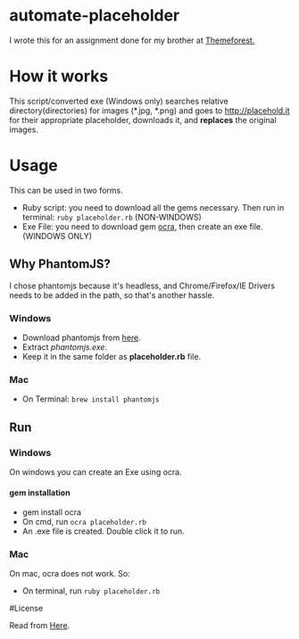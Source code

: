 # automate-placeholder
I wrote this for an assignment done for my brother at [Themeforest.](https://themeforest.net/user/thecreo)

# How it works
This script/converted exe (Windows only) searches relative directory(directories) for images (\*.jpg, \*.png) and goes to http://placehold.it for their appropriate placeholder, downloads it, and **replaces** the original images.

# Usage
This can be used in two forms.
- Ruby script: you need to download all the gems necessary. Then run in terminal: `ruby placeholder.rb` (NON-WINDOWS)
- Exe File: you need to download gem [ocra](https://github.com/larsch/ocra), then create an exe file. (WINDOWS ONLY)

## Why PhantomJS?
I chose phantomjs because it's headless, and Chrome/Firefox/IE Drivers needs to be added in the path, so that's another hassle.

### Windows
- Download phantomjs from [here](http://phantomjs.org/).
- Extract *phantomjs.exe*.  
- Keep it in the same folder as **placeholder.rb** file.   

### Mac
- On Terminal: `brew install phantomjs`  

## Run

### Windows
On windows you can create an Exe using ocra.

#### gem installation
- gem install ocra
- On cmd, run `ocra placeholder.rb`  
- An .exe file is created. Double click it to run.

### Mac
On mac, ocra does not work. So:
- On terminal, run `ruby placeholder.rb`

#License

Read from [Here](https://github.com/rakib-amin/automate-placeholder/blob/master/LICENSE).
